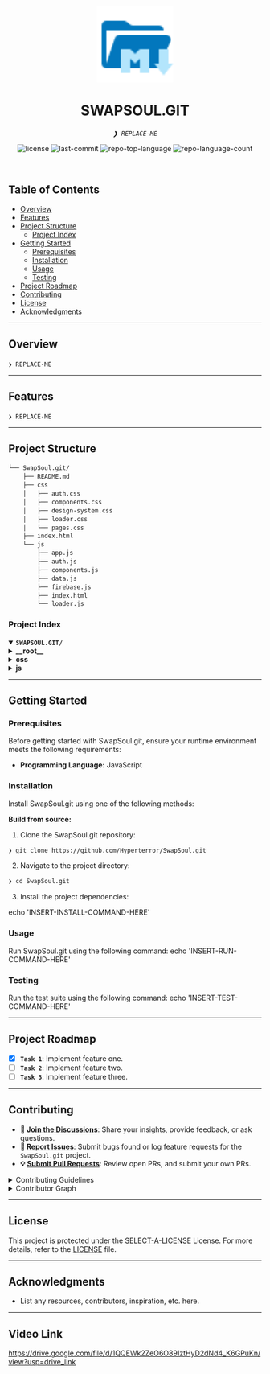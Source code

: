 <p align="center">
    <img src="https://raw.githubusercontent.com/PKief/vscode-material-icon-theme/ec559a9f6bfd399b82bb44393651661b08aaf7ba/icons/folder-markdown-open.svg" align="center" width="30%">
</p>
<p align="center"><h1 align="center">SWAPSOUL.GIT</h1></p>
<p align="center">
	<em><code>❯ REPLACE-ME</code></em>
</p>
<p align="center">
	<img src="https://img.shields.io/github/license/Hyperterror/SwapSoul.git?style=default&logo=opensourceinitiative&logoColor=white&color=0080ff" alt="license">
	<img src="https://img.shields.io/github/last-commit/Hyperterror/SwapSoul.git?style=default&logo=git&logoColor=white&color=0080ff" alt="last-commit">
	<img src="https://img.shields.io/github/languages/top/Hyperterror/SwapSoul.git?style=default&color=0080ff" alt="repo-top-language">
	<img src="https://img.shields.io/github/languages/count/Hyperterror/SwapSoul.git?style=default&color=0080ff" alt="repo-language-count">
</p>
<p align="center"><!-- default option, no dependency badges. -->
</p>
<p align="center">
	<!-- default option, no dependency badges. -->
</p>
<br>

##  Table of Contents

- [ Overview](#-overview)
- [ Features](#-features)
- [ Project Structure](#-project-structure)
  - [ Project Index](#-project-index)
- [ Getting Started](#-getting-started)
  - [ Prerequisites](#-prerequisites)
  - [ Installation](#-installation)
  - [ Usage](#-usage)
  - [ Testing](#-testing)
- [ Project Roadmap](#-project-roadmap)
- [ Contributing](#-contributing)
- [ License](#-license)
- [ Acknowledgments](#-acknowledgments)

---

##  Overview

<code>❯ REPLACE-ME</code>

---

##  Features

<code>❯ REPLACE-ME</code>

---

##  Project Structure

```sh
└── SwapSoul.git/
    ├── README.md
    ├── css
    │   ├── auth.css
    │   ├── components.css
    │   ├── design-system.css
    │   ├── loader.css
    │   └── pages.css
    ├── index.html
    └── js
        ├── app.js
        ├── auth.js
        ├── components.js
        ├── data.js
        ├── firebase.js
        ├── index.html
        └── loader.js
```


###  Project Index
<details open>
	<summary><b><code>SWAPSOUL.GIT/</code></b></summary>
	<details> <!-- __root__ Submodule -->
		<summary><b>__root__</b></summary>
		<blockquote>
			<table>
			<tr>
				<td><b><a href='https://github.com/Hyperterror/SwapSoul.git/blob/master/index.html'>index.html</a></b></td>
				<td><code>❯ REPLACE-ME</code></td>
			</tr>
			</table>
		</blockquote>
	</details>
	<details> <!-- css Submodule -->
		<summary><b>css</b></summary>
		<blockquote>
			<table>
			<tr>
				<td><b><a href='https://github.com/Hyperterror/SwapSoul.git/blob/master/css/design-system.css'>design-system.css</a></b></td>
				<td><code>❯ REPLACE-ME</code></td>
			</tr>
			<tr>
				<td><b><a href='https://github.com/Hyperterror/SwapSoul.git/blob/master/css/pages.css'>pages.css</a></b></td>
				<td><code>❯ REPLACE-ME</code></td>
			</tr>
			<tr>
				<td><b><a href='https://github.com/Hyperterror/SwapSoul.git/blob/master/css/auth.css'>auth.css</a></b></td>
				<td><code>❯ REPLACE-ME</code></td>
			</tr>
			<tr>
				<td><b><a href='https://github.com/Hyperterror/SwapSoul.git/blob/master/css/components.css'>components.css</a></b></td>
				<td><code>❯ REPLACE-ME</code></td>
			</tr>
			<tr>
				<td><b><a href='https://github.com/Hyperterror/SwapSoul.git/blob/master/css/loader.css'>loader.css</a></b></td>
				<td><code>❯ REPLACE-ME</code></td>
			</tr>
			</table>
		</blockquote>
	</details>
	<details> <!-- js Submodule -->
		<summary><b>js</b></summary>
		<blockquote>
			<table>
			<tr>
				<td><b><a href='https://github.com/Hyperterror/SwapSoul.git/blob/master/js/app.js'>app.js</a></b></td>
				<td><code>❯ REPLACE-ME</code></td>
			</tr>
			<tr>
				<td><b><a href='https://github.com/Hyperterror/SwapSoul.git/blob/master/js/firebase.js'>firebase.js</a></b></td>
				<td><code>❯ REPLACE-ME</code></td>
			</tr>
			<tr>
				<td><b><a href='https://github.com/Hyperterror/SwapSoul.git/blob/master/js/data.js'>data.js</a></b></td>
				<td><code>❯ REPLACE-ME</code></td>
			</tr>
			<tr>
				<td><b><a href='https://github.com/Hyperterror/SwapSoul.git/blob/master/js/components.js'>components.js</a></b></td>
				<td><code>❯ REPLACE-ME</code></td>
			</tr>
			<tr>
				<td><b><a href='https://github.com/Hyperterror/SwapSoul.git/blob/master/js/loader.js'>loader.js</a></b></td>
				<td><code>❯ REPLACE-ME</code></td>
			</tr>
			<tr>
				<td><b><a href='https://github.com/Hyperterror/SwapSoul.git/blob/master/js/auth.js'>auth.js</a></b></td>
				<td><code>❯ REPLACE-ME</code></td>
			</tr>
			<tr>
				<td><b><a href='https://github.com/Hyperterror/SwapSoul.git/blob/master/js/index.html'>index.html</a></b></td>
				<td><code>❯ REPLACE-ME</code></td>
			</tr>
			</table>
		</blockquote>
	</details>
</details>

---
##  Getting Started

###  Prerequisites

Before getting started with SwapSoul.git, ensure your runtime environment meets the following requirements:

- **Programming Language:** JavaScript


###  Installation

Install SwapSoul.git using one of the following methods:

**Build from source:**

1. Clone the SwapSoul.git repository:
```sh
❯ git clone https://github.com/Hyperterror/SwapSoul.git
```

2. Navigate to the project directory:
```sh
❯ cd SwapSoul.git
```

3. Install the project dependencies:

echo 'INSERT-INSTALL-COMMAND-HERE'



###  Usage
Run SwapSoul.git using the following command:
echo 'INSERT-RUN-COMMAND-HERE'

###  Testing
Run the test suite using the following command:
echo 'INSERT-TEST-COMMAND-HERE'

---
##  Project Roadmap

- [X] **`Task 1`**: <strike>Implement feature one.</strike>
- [ ] **`Task 2`**: Implement feature two.
- [ ] **`Task 3`**: Implement feature three.

---

##  Contributing

- **💬 [Join the Discussions](https://github.com/Hyperterror/SwapSoul.git/discussions)**: Share your insights, provide feedback, or ask questions.
- **🐛 [Report Issues](https://github.com/Hyperterror/SwapSoul.git/issues)**: Submit bugs found or log feature requests for the `SwapSoul.git` project.
- **💡 [Submit Pull Requests](https://github.com/Hyperterror/SwapSoul.git/blob/main/CONTRIBUTING.md)**: Review open PRs, and submit your own PRs.

<details closed>
<summary>Contributing Guidelines</summary>

1. **Fork the Repository**: Start by forking the project repository to your github account.
2. **Clone Locally**: Clone the forked repository to your local machine using a git client.
   ```sh
   git clone https://github.com/Hyperterror/SwapSoul.git
   ```
3. **Create a New Branch**: Always work on a new branch, giving it a descriptive name.
   ```sh
   git checkout -b new-feature-x
   ```
4. **Make Your Changes**: Develop and test your changes locally.
5. **Commit Your Changes**: Commit with a clear message describing your updates.
   ```sh
   git commit -m 'Implemented new feature x.'
   ```
6. **Push to github**: Push the changes to your forked repository.
   ```sh
   git push origin new-feature-x
   ```
7. **Submit a Pull Request**: Create a PR against the original project repository. Clearly describe the changes and their motivations.
8. **Review**: Once your PR is reviewed and approved, it will be merged into the main branch. Congratulations on your contribution!
</details>

<details closed>
<summary>Contributor Graph</summary>
<br>
<p align="left">
   <a href="https://github.com{/Hyperterror/SwapSoul.git/}graphs/contributors">
      <img src="https://contrib.rocks/image?repo=Hyperterror/SwapSoul.git">
   </a>
</p>
</details>

---

##  License

This project is protected under the [SELECT-A-LICENSE](https://choosealicense.com/licenses) License. For more details, refer to the [LICENSE](https://choosealicense.com/licenses/) file.

---

##  Acknowledgments

- List any resources, contributors, inspiration, etc. here.

---
## Video Link
https://drive.google.com/file/d/1QQEWk2ZeO6O89IztHyD2dNd4_K6GPuKn/view?usp=drive_link
